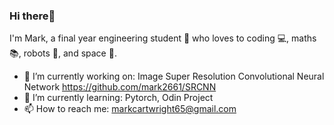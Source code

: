 ### Hi there👋

<!--
**mark2661/mark2661** is a ✨ _special_ ✨ repository because its `README.md` (this file) appears on your GitHub profile.

Here are some ideas to get you started: -->
I'm Mark, a final year engineering student 🔧 who loves to coding 💻, maths 📚, robots 🤖, and space 🚀.
- 🔭 I’m currently working on: Image Super Resolution Convolutional Neural Network https://github.com/mark2661/SRCNN
- 🌱 I’m currently learning: Pytorch, Odin Project
- 📫 How to reach me: markcartwright65@gmail.com

